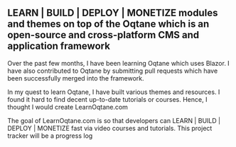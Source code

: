 ## LEARN | BUILD | DEPLOY | MONETIZE modules and themes on top of the Oqtane which is an open-source and cross-platform CMS and application framework

Over the past few months, I have been learning Oqtane which uses Blazor. I have also contributed to Oqtane by submitting pull requests which have been successfully merged into the framework. 

In my quest to learn Oqtane, I have built various themes and resources. I found it hard to find decent up-to-date tutorials or courses. Hence, I thought I would create LearnOqtane.com 

The goal of LearnOqtane.com is so that developers can LEARN | BUILD | DEPLOY | MONETIZE fast via video courses and tutorials. This project tracker will be a progress log 

